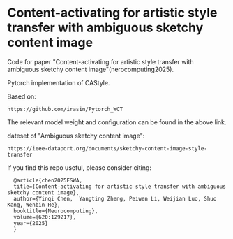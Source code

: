 # Content-activating for artistic style transfer with ambiguous sketchy content image

Code for paper "Content-activating for artistic style transfer with ambiguous sketchy content image"(nerocomputing2025).

Pytorch implementation of CAStyle.

Based on: 
```
https://github.com/irasin/Pytorch_WCT
```

The relevant model weight and configuration can be found in the above link.


dateset of "Ambiguous sketchy content image": 
```
https://ieee-dataport.org/documents/sketchy-content-image-style-transfer
```

If you find this repo useful, please consider citing:

```
  @article{chen2025ESWA,
  title={Content-activating for artistic style transfer with ambiguous sketchy content image},
  author={Yinqi Chen,  Yangting Zheng, Peiwen Li, Weijian Luo, Shuo Kang, Wenbin He},
  booktitle={Neurocomputing},
  volume={620:129217},
  year={2025}
  }
```

